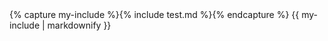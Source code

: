 <div class="tab">
    {% capture my-include %}{% include test.md %}{% endcapture %}
    {{ my-include | markdownify }}
</div>
